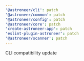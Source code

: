 ```yaml
---
'@astroneer/cli': patch
'@astroneer/common': patch
'@astroneer/config': patch
'@astroneer/core': patch
'create-astroneer-app': patch
'eslint-plugin-astroneer': patch
'@astroneer/scanner': patch
---
```


CLI compatibility update
